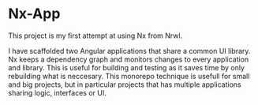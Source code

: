 # Nx-App
This project is my first attempt at using Nx from Nrwl.

I have scaffolded two Angular applications that share a common UI library. Nx keeps a dependency graph and monitors changes to every application and library. This is useful for building and testing as it saves time by only rebuilding what is neccesary. This monorepo technique is usefull for small and big projects, but in particular projects that has multiple applications sharing logic, interfaces or UI.
